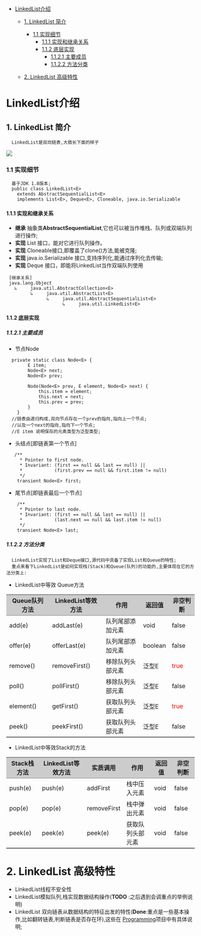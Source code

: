 <!-- GFM-TOC -->
* [LinkedList介绍](#linkedlist介绍)
    * [1. LinkedList 简介](#1-linkedlist-简介)
       * [1.1 实现细节](#11-实现细节)
         * [1.1.1 实现和继承关系](#111-实现和继承关系) 
         * [1.1.2 底层实现](#112-底层实现)
           * [1.1.2.1 主要成员](#1121-主要成员)
           * [1.1.2.2 方法分类](#1122-方法分类)
       
    * [2. LinkedList 高级特性](#2-linkedlist-高级特性)
    
       <!-- GFM-TOC -->

# LinkedList介绍
## 1. LinkedList 简介
```
  LinkedList是双向链表,大致长下面的样子
```
![](https://www.geeksforgeeks.org/wp-content/uploads/gq/2014/03/DLL1.png)
### 1.1 实现细节
```
  基于JDK 1.8版本;
  public class LinkedList<E>
    extends AbstractSequentialList<E>
    implements List<E>, Deque<E>, Cloneable, java.io.Serializable
```
#### 1.1.1 实现和继承关系
   - **继承** 抽象类**AbstractSequentialList**,它也可以被当作堆栈、队列或双端队列进行操作;
   - **实现** List 接口，能对它进行队列操作。
   - **实现** Cloneable接口,即覆盖了clone()方法,能被克隆;
   - **实现** java.io.Serializable 接口,支持序列化,能通过序列化去传输;
   - **实现** Deque 接口，即能将LinkedList当作双端队列使用

```
 [继承关系]
 java.lang.Object
   ↳     java.util.AbstractCollection<E>
         ↳     java.util.AbstractList<E>
               ↳     java.util.AbstractSequentialList<E>
                     ↳     java.util.LinkedList<E>
```
#### 1.1.2 底层实现
##### 1.1.2.1 主要成员
 - 节点Node
```
  private static class Node<E> {
        E item;
        Node<E> next;
        Node<E> prev;

        Node(Node<E> prev, E element, Node<E> next) {
            this.item = element;
            this.next = next;
            this.prev = prev;
        }
    }
  //链表由递归构成,双向节点存在一个prev的指向,指向上一个节点;
  //以及一个next的指向,指向下一个节点;
  //E item 说明保存的元素类型为泛型类型;
```
 - 头结点[即链表第一个节点]
```
   /**
     * Pointer to first node.
     * Invariant: (first == null && last == null) ||
     *            (first.prev == null && first.item != null)
     */
    transient Node<E> first;
```
 - 尾节点[即链表最后一个节点]
```
    /**
     * Pointer to last node.
     * Invariant: (first == null && last == null) ||
     *            (last.next == null && last.item != null)
     */
    transient Node<E> last;
```
##### 1.1.2.2 方法分类
```
  LinkedList实现了List和Deque接口,源代码中具备了实现List和Queue的特性;
  重点来看下LinkedList是如何实现栈(Stack)和Queue(队列)的功能的,主要体现在它的方法分类上:
```
 - LinkedList中等效 Queue方法
<table frame="hsides" rules="groups" cellspacing=0 cellpadding=0>
<!-- 表头部分 -->
<thead align=center style="font-weight:bolder; background-color:#cccccc">
     <tr>
          <td>Queue队列方法</td>
          <td>LinkedList等效方法</td>
          <td>作用</td>
          <td>返回值</td>
          <td>非空判断</td>
     </tr>
</thead>

<tbody>
    <tr>
        <td>add(e)</td>
        <td>addLast(e)</td>
        <td>队列尾部添加元素</td>
        <td>void</td>
        <td>false</td>
    </tr>
    <tr>
        <td>offer(e)</td>
        <td>offerLast(e)</td>
        <td>队列尾部添加元素</td>
        <td>boolean</td>
        <td>false</td>
    </tr>
    <tr>
        <td>remove()</td>
        <td>removeFirst()</td>
        <td>移除队列头部元素</td>
        <td>泛型E</td>
        <td><font color="red">true</font></td>
    </tr>
    <tr>
        <td>poll()</td>
        <td>pollFirst()</td>
        <td>移除队列头部元素</td>
        <td>泛型E</td>
        <td>false</td>
    </tr>
    <tr>
        <td>element()</td>
        <td>getFirst()</td>
        <td>获取队列头部元素</td>
        <td>泛型E</td>
        <td><font color="red">true</font></td>
    </tr>
    <tr>
        <td>peek()</td>
        <td>peekFirst()</td>
        <td>获取队列头部元素</td>
        <td>泛型E</td>
        <td>false</td>
    </tr>
</tbody>
</table>

 - LinkedList中等效Stack的方法

<table frame="hsides" rules="groups" cellspacing=0 cellpadding=0>
<!-- 表头部分 -->
<thead align=center style="font-weight:bolder; background-color:#cccccc">
     <tr>
          <td>Stack栈方法</td>
          <td>LinkedList等效方法</td>
          <td>实质调用</td>
          <td>作用</td>
          <td>返回值</td>
          <td>非空判断</td>
     </tr>
</thead>
<tbody>
    <tr>
        <td>push(e)</td>
        <td>push(e)</td>
        <td>addFirst</td>
        <td>栈中压入元素</td>
        <td>void</td>
        <td>false</td>
    </tr>
     <tr>
        <td>pop(e)</td>
        <td>pop(e)</td>
        <td>removeFirst</td>
        <td>栈中弹出元素</td>
        <td>void</td>
        <td>false</td>
    </tr>
    <tr>
        <td>peek(e)</td>
        <td>peek(e)</td>
        <td>peek(e)</td>
        <td>获取队列头部元素</td>
        <td>void</td>
        <td>false</td>
    </tr>
</tbody>
</table>

# 2. LinkedList 高级特性
 - LinkedList线程不安全性
 - LinkedList模拟队列,栈实现数据结构操作(**TODO** :之后遇到会调重点的举例说明)
 - LinkedList 双向链表从数据结构的特征出发的特性(**Done**:重点是一些基本操作,比如翻转链表,判断链表是否存在环),这些在 [Programming](https://github.com/553899811/Programming/tree/master/Data%20Structures/List/LinkedList/java)项目中有具体说明;